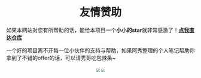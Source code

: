 <p id="友情赞助"></p>

<h1 align="center">友情赞助</h1>
<div align="left">
    <p>如果本网站对您有所帮助的话，能给本项目一个<strong>小小的star</strong>就非常感激了！<strong><a href="https://github.com/forthespada/InterviewGuide">点我直达仓库</a></strong></p>
        <p>一个好的项目离不开每一位小伙伴的支持与帮助，如果阿秀整理的个人笔记帮助你拿到了不错的offer的话，可以请秀哥吃包辣条~</p>
</div>
<div align="center">
<figure class="half">
    <img src="https://cdn.jsdelivr.net/gh/forthespada/mediaImage1@1.2.5.4/202012/支付宝赞赏4.png" style="right;zoom: 55%;" />
                                                                                                                        <img src="https://cdn.jsdelivr.net/gh/forthespada/mediaImage1@1.2.5.4/202012/微信赞赏4.png"  style="right;zoom: 52%;" />
                                                                                                                         </figure></div>

